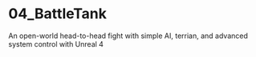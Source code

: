 # 04_BattleTank
An open-world head-to-head fight with simple AI, terrian, and advanced system control with Unreal 4
